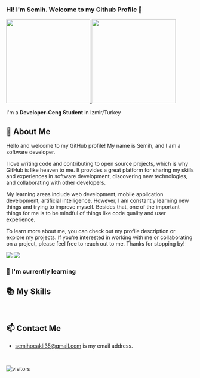 ### Hi! I'm Semih. Welcome to my Github Profile 👋


<a href="https://github.com/Semihocakli">
  <img height="225" src="https://github-readme-stats.vercel.app/api?username=Semihocakli&show_icons=true&theme=dark&include_all_commits=true&count_private=true"/>
  <img height="225" src="https://github-readme-stats.vercel.app/api/top-langs/?username=Semihocakli&theme=dark"/>
</a>


I'm a **Developer-Ceng Student** in Izmir/Turkey


## 📖 About Me

Hello and welcome to my GitHub profile! My name is Semih, and I am a software developer.

I love writing code and contributing to open source projects, which is why GitHub is like heaven to me. It provides a great platform for sharing my skills and experiences in software development, discovering new technologies, and collaborating with other developers.

My learning areas include web development, mobile application development, artificial intelligence. However, I am constantly learning new things and trying to improve myself. Besides that, one of the important things for me is to be mindful of things like code quality and user experience.

To learn more about me, you can check out my profile description or explore my projects. If you're interested in working with me or collaborating on a project, please feel free to reach out to me. Thanks for stopping by!
<p>
  
<a href="https://www.linkedin.com/in/ocaklisemih/"><img src="https://img.shields.io/badge/Linkedin-%23303036?logo=linkedin&color=%23303036&style=flat-square"></a>
<a href="https://medium.com/@semihocakli">
<img src="https://img.shields.io/badge/Medium-%23303036?logo=medium&color=%23303036&style=flat-square">
</a>

</p>

### 🌱  I'm currently learning 





## 📚 My Skills

<br>

<p>

</p>

## 📫 Contact Me
- semihocakli35@gmail.com is my email address. 


<br>

![visitors](https://img.shields.io/badge/dynamic/json?color=informational&label=visitor%20count&query=value&url=https://api.countapi.xyz/hit/Semihocakli.Semihocakli/readme)
